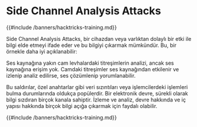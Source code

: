# Side Channel Analysis Attacks

{{#include /banners/hacktricks-training.md}}

Side Channel Analysis Attacks, bir cihazdan veya varlıktan dolaylı bir etki ile bilgi elde etmeyi ifade eder ve bu bilgiyi çıkarmak mümkündür. Bu, bir örnekle daha iyi açıklanabilir:

Ses kaynağına yakın cam levhalardaki titreşimlerin analizi, ancak ses kaynağına erişim yok. Camdaki titreşimler ses kaynağından etkilenir ve izlenip analiz edilirse, ses çözümlenip yorumlanabilir.

Bu saldırılar, özel anahtarlar gibi veri sızıntıları veya işlemcilerdeki işlemleri bulma durumlarında oldukça popülerdir. Bir elektronik devre, sürekli olarak bilgi sızdıran birçok kanala sahiptir. İzleme ve analiz, devre hakkında ve iç yapısı hakkında birçok bilgi açığa çıkarmak için faydalı olabilir.

{{#include /banners/hacktricks-training.md}}
